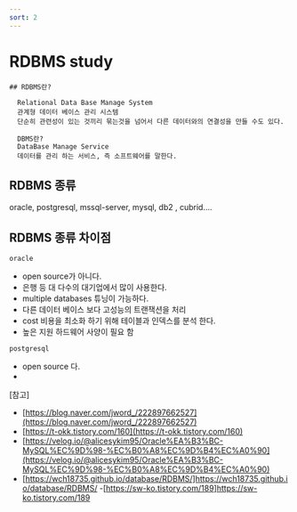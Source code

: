 ```yaml
---
sort: 2
---
```


# RDBMS study

```note
## RDBMS란?

  Relational Data Base Manage System
  관계형 데이터 베이스 관리 시스템
  단순히 관련성이 있는 것끼리 묶는것을 넘어서 다른 데이터와의 연결성을 만들 수도 있다. 

  DBMS란?
  DataBase Manage Service 
  데이터를 관리 하는 서비스, 즉 소프트웨어를 말한다. 

```

## RDBMS 종류 
 oracle, postgresql, mssql-server, mysql, db2 , cubrid....

## RDBMS 종류 차이점 

`oracle`
 - open source가 아니다. 
 - 은행 등 대 다수의 대기업에서 많이 사용한다. 
 - multiple databases 튜닝이 가능하다. 
 - 다른 데이터 베이스 보다 고성능의 트랜잭션을 처리 
 - cost 비용을 최소화 하기 위해 테이블과 인덱스를 분석 한다. 
 - 높은 지원 하드웨어 사양이 필요 함 

 `postgresql`
 - open source 다. 
 - 



[참고]
- [https://blog.naver.com/jword_/222897662527](https://blog.naver.com/jword_/222897662527)
- [https://t-okk.tistory.com/160](https://t-okk.tistory.com/160)
- [https://velog.io/@alicesykim95/Oracle%EA%B3%BC-MySQL%EC%9D%98-%EC%B0%A8%EC%9D%B4%EC%A0%90](https://velog.io/@alicesykim95/Oracle%EA%B3%BC-MySQL%EC%9D%98-%EC%B0%A8%EC%9D%B4%EC%A0%90)
- [https://wch18735.github.io/database/RDBMS/]https://wch18735.github.io/database/RDBMS/
-[https://sw-ko.tistory.com/189]https://sw-ko.tistory.com/189
